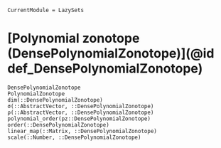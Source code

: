 ```@meta
CurrentModule = LazySets
```

# [Polynomial zonotope (DensePolynomialZonotope)](@id def_DensePolynomialZonotope)

```@docs
DensePolynomialZonotope
PolynomialZonotope
dim(::DensePolynomialZonotope)
σ(::AbstractVector, ::DensePolynomialZonotope)
ρ(::AbstractVector, ::DensePolynomialZonotope)
polynomial_order(pz::DensePolynomialZonotope)
order(::DensePolynomialZonotope)
linear_map(::Matrix, ::DensePolynomialZonotope)
scale(::Number, ::DensePolynomialZonotope)
```
